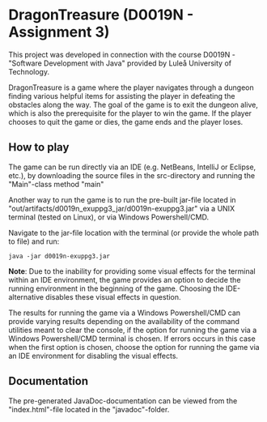 # DragonTreasure (D0019N - Assignment 3)

This project was developed in connection with the course D0019N - "Software
Development with Java" provided by Luleå University of Technology.

DragonTreasure is a game where the player navigates through a dungeon finding
various helpful items for assisting the player in defeating the obstacles along
the way. The goal of the game is to exit the dungeon alive, which is also
the prerequisite for the player to win the game. If the player chooses to quit
the game or dies, the game ends and the player loses.


## How to play

The game can be run directly via an IDE (e.g. NetBeans, IntelliJ or Eclipse,
etc.), by downloading the source files in the src-directory and running the
"Main"-class method "main"

Another way to run the game is to run the pre-built jar-file located in
"out/artifacts/d0019n_exuppg3_jar/d0019n-exuppg3.jar" via a UNIX terminal
(tested on Linux), or via Windows Powershell/CMD.

Navigate to the jar-file location with the terminal (or provide the whole path
to file) and run:

    java -jar d0019n-exuppg3.jar

**Note**: Due to the inability for providing some visual effects for the
terminal within an IDE environment, the game provides an option to decide the
running environment in the beginning of the game. Choosing the IDE-alternative
disables these visual effects in question.

The results for running the game via a Windows Powershell/CMD can provide
varying results depending on the availability of the command utilities meant to
clear the console, if the option for running the game via a Windows 
Powershell/CMD terminal is chosen. If errors occurs in this case when the first
option is chosen, choose the option for running the game via an IDE environment 
for disabling the visual effects.


## Documentation

The pre-generated JavaDoc-documentation can be viewed
from the "index.html"-file located in the "javadoc"-folder.